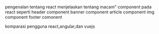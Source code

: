 pengenalan tentang react 
menjelaskan tentang macam" component pada react seperti 
header component
banner component
article component
img component
footer comonent
 
komparasi pengguna react,angular,dan vuejs
